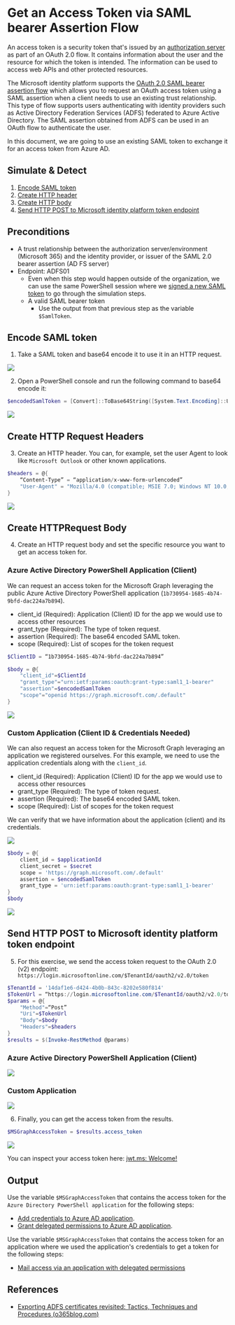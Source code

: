 # Get an Access Token via SAML bearer Assertion Flow

An access token is a security token that's issued by an [authorization server](https://docs.microsoft.com/en-gb/azure/active-directory/develop/developer-glossary#authorization-server) as part of an OAuth 2.0 flow. It contains information about the user and the resource for which the token is intended. The information can be used to access web APIs and other protected resources.

The Microsoft identity platform supports the [OAuth 2.0 SAML bearer assertion flow](https://docs.microsoft.com/en-us/azure/active-directory/develop/v2-saml-bearer-assertion) which allows you to request an OAuth access token using a SAML assertion when a client needs to use an existing trust relationship. This type of flow supports users authenticating with identity providers such as Active Directory Federation Services (ADFS) federated to Azure Active Directory. The SAML assertion obtained from ADFS can be used in an OAuth flow to authenticate the user.

In this document, we are going to use an existing SAML token to exchange it for an access token from Azure AD.

## Simulate & Detect
1.	[Encode SAML token](#encode-saml-token)
2.	[Create HTTP header](#create-http-header)
3.	[Create HTTP body](#create-http-body)
4.	[Send HTTP POST to Microsoft identity platform token endpoint](#)

## Preconditions
* A trust relationship between the authorization server/environment (Microsoft 365) and the identity provider, or issuer of the SAML 2.0 bearer assertion (AD FS server)
* Endpoint: ADFS01
    * Even when this step would happen outside of the organization, we can use the same PowerShell session where we [signed a new SAML token](signSAMLToken.md) to go through the simulation steps.
    * A valid SAML bearer token
        * Use the output from that previous step as the variable `$SamlToken`.

## Encode SAML token

1.  Take a SAML token and base64 encode it to use it in an HTTP request.

![](../../resources/images/simulate_detect/persistence/getAccessTokenSAMLBearerAssertionFlow/2021-05-19_01_saml_token.png)
 
2.  Open a PowerShell console and run the following command to base64 encode it:

```PowerShell
$encodedSamlToken = [Convert]::ToBase64String([System.Text.Encoding]::UTF8.GetBytes($SamlToken))
```

![](../../resources/images/simulate_detect/persistence/getAccessTokenSAMLBearerAssertionFlow/2021-05-19_02_token_encoded.png)

## Create HTTP Request Headers

3.  Create an HTTP header. You can, for example, set the user Agent to look like `Microsoft Outlook` or other known applications.

```PowerShell
$headers = @{
    “Content-Type” = “application/x-www-form-urlencoded”
    "User-Agent" = "Mozilla/4.0 (compatible; MSIE 7.0; Windows NT 10.0; WOW64; Trident/7.0; .NET4.0C; .NET4.0E; Tablet PC 2.0; Microsoft Outlook 16.0.4266)"
}
```

![](../../resources/images/simulate_detect/persistence/getAccessTokenSAMLBearerAssertionFlow/2021-05-19_03_http_header.png)

## Create HTTPRequest Body

4.  Create an HTTP request body and set the specific resource you want to get an access token for.

### Azure Active Directory PowerShell Application (Client)

We can request an access token for the Microsoft Graph leveraging the public Azure Active Directory PowerShell application (`1b730954-1685-4b74-9bfd-dac224a7b894`).

* client_id (Required):  Application (Client) ID for the app we would use to access other resources
* grant_type (Required): The type of token request.
* assertion (Required): The base64 encoded SAML token.
* scope (Required): List of scopes for the token request

```PowerShell
$ClientID = “1b730954-1685-4b74-9bfd-dac224a7b894”

$body = @{
    "client_id"=$ClientId
    "grant_type"="urn:ietf:params:oauth:grant-type:saml1_1-bearer"
    "assertion"=$encodedSamlToken
    "scope"="openid https://graph.microsoft.com/.default"
}
```

![](../../resources/images/simulate_detect/persistence/getAccessTokenSAMLBearerAssertionFlow/2021-05-19_04_http_body_aad_ps_app.png)

### Custom Application (Client ID & Credentials Needed)

We can also request an access token for the Microsoft Graph leveraging an application we registered ourselves. For this example, we need to use the application credentials along with the `client_id`.

* client_id (Required):  Application (Client) ID for the app we would use to access other resources
* grant_type (Required): The type of token request.
* assertion (Required): The base64 encoded SAML token.
* scope (Required): List of scopes for the token request

We can verify that we have information about the application (client) and its credentials. 
 
![](../../resources/images/simulate_detect/persistence/getAccessTokenSAMLBearerAssertionFlow/2021-05-19_05_veriy_requirements.png)

```PowerShell
$body = @{
    client_id = $applicationId
    client_secret = $secret
    scope = 'https://graph.microsoft.com/.default'
    assertion = $encodedSamlToken
    grant_type = 'urn:ietf:params:oauth:grant-type:saml1_1-bearer'
}
$body
```

![](../../resources/images/simulate_detect/persistence/getAccessTokenSAMLBearerAssertionFlow/2021-05-19_06_http_body_custom_app.png)

## Send HTTP POST to Microsoft identity platform token endpoint

5.  For this exercise, we send the access token request to the OAuth 2.0 (v2) endpoint: ` https://login.microsoftonline.com/$TenantId/oauth2/v2.0/token`

```PowerShell
$TenantId = '14daf1e6-d424-4b0b-843c-8202e580f814'
$TokenUrl = “https://login.microsoftonline.com/$TenantId/oauth2/v2.0/token”
$params = @{
    "Method"=“Post”
    "Uri"=$TokenUrl
    "Body"=$body
    "Headers"=$headers
}
$results = $(Invoke-RestMethod @params)
```

### Azure Active Directory PowerShell Application (Client)

![](../../resources/images/simulate_detect/persistence/getAccessTokenSAMLBearerAssertionFlow/2021-05-19_07_http_post_aad_ps_app.png)

### Custom Application
 
![](../../resources/images/simulate_detect/persistence/getAccessTokenSAMLBearerAssertionFlow/2021-05-19_08_http_post_custom_app.png)

6. Finally, you can get the access token from the results.

```PowerShell
$MSGraphAccessToken = $results.access_token
```

![](../../resources/images/simulate_detect/persistence/getAccessTokenSAMLBearerAssertionFlow/2021-05-19_09_mgraph_token.png)

You can inspect your access token here: [jwt.ms: Welcome!](https://jwt.ms/)

## Output

Use the variable `$MSGraphAccessToken` that contains the access token for the `Azure Directory PowerShell application` for the following steps:

* [Add credentials to Azure AD application](addCredentialsToApplication.md).
* [Grant delegated permissions to Azure AD application](grantDelegatedPermissionsToApplication.md).

Use the variable `$MSGraphAccessToken` that contains the access token for an application where we used the application's credentials to get a token for the following steps:

* [Mail access via an application with delegated permissions](../mailAccessDelegatedPermissions.md)

## References
* [Exporting ADFS certificates revisited: Tactics, Techniques and Procedures (o365blog.com)](https://o365blog.com/post/adfs/)